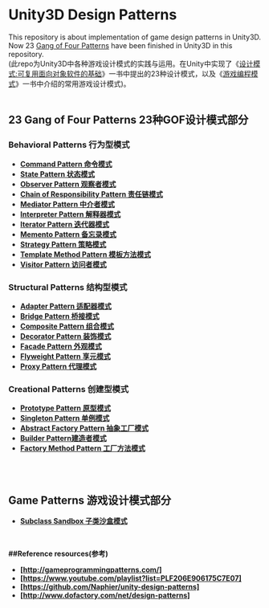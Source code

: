 # Unity3D Design Patterns
This repository is about implementation of game design patterns in Unity3D. Now 23 [Gang of Four Patterns] have been finished in Unity3D in this repository.
<br> (此repo为Unity3D中各种游戏设计模式的实践与运用。在Unity中实现了《[设计模式:可复用面向对象软件的基础]》一书中提出的23种设计模式，以及《[游戏编程模式]》一书中介绍的常用游戏设计模式)。
<br> 
<br> 
## 23 Gang of Four Patterns <b> 23种GOF设计模式部分
### Behavioral Patterns 行为型模式
* [Command Pattern 命令模式]
* [State Pattern 状态模式]
* [Observer Pattern 观察者模式]
* [Chain of Responsibility Pattern 责任链模式]
* [Mediator Pattern 中介者模式]
* [Interpreter Pattern 解释器模式]
* [Iterator Pattern 迭代器模式]
* [Memento Pattern 备忘录模式]
* [Strategy Pattern 策略模式]
* [Template Method Pattern 模板方法模式]
* [Visitor Pattern 访问者模式]


### Structural Patterns 结构型模式
* [Adapter Pattern 适配器模式]
* [Bridge Pattern 桥接模式]
* [Composite Pattern 组合模式]
* [Decorator Pattern 装饰模式]
* [Facade Pattern 外观模式]
* [Flyweight Pattern 享元模式]
* [Proxy Pattern 代理模式]


### Creational Patterns 创建型模式
* [Prototype Pattern 原型模式]
* [Singleton Pattern 单例模式]
* [Abstract Factory Pattern 抽象工厂模式]
* [Builder Pattern建造者模式]
* [Factory Method Pattern 工厂方法模式]

<br> 
<br> 

## Game Patterns 游戏设计模式部分
* [Subclass Sandbox 子类沙盒模式]


<br> 

##Reference resources(参考)

* [http://gameprogrammingpatterns.com/]
* [https://www.youtube.com/playlist?list=PLF206E906175C7E07]
* [https://github.com/Naphier/unity-design-patterns]
* [http://www.dofactory.com/net/design-patterns]


[State Pattern 状态模式]:https://github.com/QianMo/Unity3D-Design-Patterns/tree/master/Assets/State%20Pattern
[Command Pattern 命令模式]: https://github.com/QianMo/Unity-Design-Pattern/tree/master/Assets/Command%20Pattern
[Flyweight Pattern 享元模式]:https://github.com/QianMo/Unity-Design-Pattern/tree/master/Assets/Flyweight%20Pattern
[Observer Pattern 观察者模式]:https://github.com/QianMo/Unity-Design-Pattern/tree/master/Assets/Observer%20Pattern
[Singleton Pattern 单例模式]:https://github.com/QianMo/Unity-Design-Pattern/tree/master/Assets/Singleton%20Pattern
[Prototype Pattern 原型模式]:https://github.com/QianMo/Unity-Design-Pattern/tree/master/Assets/Prototype%20Pattern
[Chain of Responsibility Pattern 责任链模式]:https://github.com/QianMo/Unity-Design-Pattern/tree/master/Assets/Chain%20of%20Responsibility%20Pattern
[Mediator Pattern 中介者模式]:https://github.com/QianMo/Unity-Design-Pattern/tree/master/Assets/Mediator%20Pattern
[Interpreter Pattern 解释器模式]:https://github.com/QianMo/Unity-Design-Pattern/tree/master/Assets/Interpreter%20Pattern
[Iterator Pattern 迭代器模式]:https://github.com/QianMo/Unity-Design-Pattern/tree/master/Assets/Iterator%20Pattern
[Memento Pattern 备忘录模式]:https://github.com/QianMo/Unity-Design-Pattern/tree/master/Assets/Memento%20Pattern
[Strategy Pattern 策略模式]:https://github.com/QianMo/Unity-Design-Pattern/tree/master/Assets/Strategy%20Pattern
[Template Method Pattern 模板方法模式]:https://github.com/QianMo/Unity-Design-Pattern/tree/master/Assets/Template%20Method%20Pattern
[Visitor Pattern 访问者模式]:https://github.com/QianMo/Unity-Design-Pattern/tree/master/Assets/Visitor%20Pattern
[Adapter Pattern 适配器模式]:https://github.com/QianMo/Unity-Design-Pattern/tree/master/Assets/Adapter%20Pattern
[Bridge Pattern 桥接模式]:https://github.com/QianMo/Unity-Design-Pattern/tree/master/Assets/Bridge%20Pattern
[Composite Pattern 组合模式]:https://github.com/QianMo/Unity-Design-Pattern/tree/master/Assets/Composite%20Pattern
[Decorator Pattern 装饰模式]:https://github.com/QianMo/Unity-Design-Pattern/tree/master/Assets/Decorator%20Pattern
[Facade Pattern 外观模式]:https://github.com/QianMo/Unity-Design-Pattern/tree/master/Assets/Facade%20Pattern
[Proxy Pattern 代理模式]:https://github.com/QianMo/Unity-Design-Pattern/tree/master/Assets/Proxy%20Pattern
[Abstract Factory Pattern 抽象工厂模式]:https://github.com/QianMo/Unity-Design-Pattern/tree/master/Assets/Abstract%20Factory%20Pattern
[Builder Pattern建造者模式]:https://github.com/QianMo/Unity-Design-Pattern/tree/master/Assets/Builder%20Pattern
[Factory Method Pattern 工厂方法模式]:https://github.com/QianMo/Unity-Design-Pattern/tree/master/Assets/Factory%20Method%20Pattern
[Subclass Sandbox 子类沙盒模式]:https://github.com/QianMo/Unity-Design-Pattern/tree/master/Assets/SubclassSandbox%20Pattern
[Gang of Four Patterns]:https://www.amazon.com/Design-Patterns-Elements-Reusable-Object-Oriented/dp/0201633612/ref=sr_1_1?ie=UTF8&qid=1476338345&sr=8-1&keywords=design+patterns
[Game Programming Patterns]:http://gameprogrammingpatterns.com/contents.html
[设计模式:可复用面向对象软件的基础]:https://www.amazon.cn/%E8%AE%A1%E7%AE%97%E6%9C%BA%E7%A7%91%E5%AD%A6%E4%B8%9B%E4%B9%A6-%E8%AE%BE%E8%AE%A1%E6%A8%A1%E5%BC%8F-%E5%8F%AF%E5%A4%8D%E7%94%A8%E9%9D%A2%E5%90%91%E5%AF%B9%E8%B1%A1%E8%BD%AF%E4%BB%B6%E7%9A%84%E5%9F%BA%E7%A1%80-Erich-Gamma/dp/B001130JN8/ref=sr_1_1?ie=UTF8&qid=1476338390&sr=8-1&keywords=%E8%AE%BE%E8%AE%A1%E6%A8%A1%E5%BC%8F
[游戏编程模式]:http://gameprogrammingpatterns.com/contents.html


